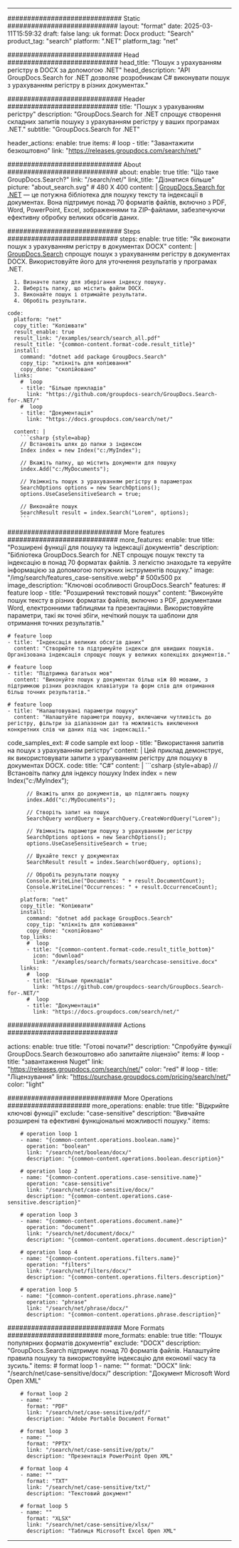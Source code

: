 
---
############################# Static ############################
layout: "format"
date:  2025-03-11T15:59:32
draft: false
lang: uk
format: Docx
product: "Search"
product_tag: "search"
platform: ".NET"
platform_tag: "net"

############################# Head ############################
head_title: "Пошук з урахуванням регістру в DOCX за допомогою .NET"
head_description: "API GroupDocs.Search for .NET дозволяє розробникам C# виконувати пошук з урахуванням регістру в різних документах."

############################# Header ############################
title: "Пошук з урахуванням регістру" 
description: "GroupDocs.Search for .NET спрощує створення складних запитів пошуку з урахуванням регістру у ваших програмах .NET."
subtitle: "GroupDocs.Search for .NET" 

header_actions:
  enable: true
  items:
    #  loop
    - title: "Завантажити безкоштовно"
      link: "https://releases.groupdocs.com/search/net/"
      
############################# About ############################
about:
    enable: true
    title: "Що таке GroupDocs.Search?"
    link: "/search/net/"
    link_title: "Дізнатися більше"
    picture: "about_search.svg" # 480 X 400
    content: |
       [GroupDocs.Search for .NET](/search/net/) — це потужна бібліотека для пошуку тексту та індексації в документах. Вона підтримує понад 70 форматів файлів, включно з PDF, Word, PowerPoint, Excel, зображеннями та ZIP-файлами, забезпечуючи ефективну обробку великих обсягів даних.

############################# Steps ############################
steps:
    enable: true
    title: "Як виконати пошук з урахуванням регістру в документах DOCX"
    content: |
      [GroupDocs.Search](/search/net/) спрощує пошук з урахуванням регістру в документах DOCX. Використовуйте його для уточнення результатів у програмах .NET.
      
      1. Визначте папку для зберігання індексу пошуку.
      2. Виберіть папку, що містить файли DOCX.
      3. Виконайте пошук і отримайте результати.
      4. Обробіть результати.
   
    code:
      platform: "net"
      copy_title: "Копіювати"
      result_enable: true
      result_link: "/examples/search/search_all.pdf"
      result_title: "{common-content.format-code.result_title}"
      install:
        command: "dotnet add package GroupDocs.Search"
        copy_tip: "клікніть для копіювання"
        copy_done: "скопійовано"
      links:
        #  loop
        - title: "Більше прикладів"
          link: "https://github.com/groupdocs-search/GroupDocs.Search-for-.NET/"
        #  loop
        - title: "Документація"
          link: "https://docs.groupdocs.com/search/net/"
          
      content: |
        ```csharp {style=abap}
        // Встановіть шлях до папки з індексом
        Index index = new Index("c:/MyIndex");

        // Вкажіть папку, що містить документи для пошуку
        index.Add("c:/MyDocuments");

        // Увімкніть пошук з урахуванням регістру в параметрах
        SearchOptions options = new SearchOptions();
        options.UseCaseSensitiveSearch = true;

        // Виконайте пошук
        SearchResult result = index.Search("Lorem", options);
        ```            

############################# More features ############################
more_features:
  enable: true
  title: "Розширені функції для пошуку та індексації документів"
  description: "Бібліотека GroupDocs.Search for .NET спрощує пошук тексту та індексацію в понад 70 форматах файлів. З легкістю знаходьте та керуйте інформацією за допомогою потужних інструментів пошуку."
  image: "/img/search/features_case-sensitive.webp" # 500x500 px
  image_description: "Ключові особливості GroupDocs.Search"
  features:
    # feature loop
    - title: "Розширений текстовий пошук"
      content: "Виконуйте пошук тексту в різних форматах файлів, включно з PDF, документами Word, електронними таблицями та презентаціями. Використовуйте параметри, такі як точні збіги, нечіткий пошук та шаблони для отримання точних результатів."

    # feature loop
    - title: "Індексація великих обсягів даних"
      content: "Створюйте та підтримуйте індекси для швидших пошуків. Організована індексація спрощує пошук у великих колекціях документів."

    # feature loop
    - title: "Підтримка багатьох мов"
      content: "Виконуйте пошук у документах більш ніж 80 мовами, з підтримкою різних розкладок клавіатури та форм слів для отримання більш точних результатів."

    # feature loop
    - title: "Налаштовувані параметри пошуку"
      content: "Налаштуйте параметри пошуку, включаючи чутливість до регістру, фільтри за діапазоном дат та можливість виключення конкретних слів чи даних під час індексації."
      
  code_samples_ext:
    # code sample ext loop
    - title: "Використання запитів на пошук з урахуванням регістру"
      content: |
        Цей приклад демонструє, як використовувати запити з урахуванням регістру для пошуку в документах DOCX.
      code:
        title: "C#"
        content: |
          ```csharp {style=abap}
          // Встановіть папку для індексу пошуку
          Index index = new Index("c:/MyIndex");
              
          // Вкажіть шлях до документів, що підлягають пошуку
          index.Add("c:/MyDocuments");

          // Створіть запит на пошук
          SearchQuery wordQuery = SearchQuery.CreateWordQuery("Lorem");

          // Увімкніть параметри пошуку з урахуванням регістру
          SearchOptions options = new SearchOptions();
          options.UseCaseSensitiveSearch = true;

          // Шукайте текст у документах
          SearchResult result = index.Search(wordQuery, options);
          
          // Обробіть результати пошуку
          Console.WriteLine("Documents: " + result.DocumentCount);
          Console.WriteLine("Occurrences: " + result.OccurrenceCount);
          ```
        platform: "net"
        copy_title: "Копіювати"
        install:
          command: "dotnet add package GroupDocs.Search"
          copy_tip: "клікніть для копіювання"
          copy_done: "скопійовано"
        top_links:
          #  loop
          - title: "{common-content.format-code.result_title_bottom}"
            icon: "download"
            link: "/examples/search/formats/searchcase-sensitive.docx"
        links:
          #  loop
          - title: "Більше прикладів"
            link: "https://github.com/groupdocs-search/GroupDocs.Search-for-.NET/"
          #  loop
          - title: "Документація"
            link: "https://docs.groupdocs.com/search/net/"
            

            


############################# Actions ############################

actions:
  enable: true
  title: "Готові почати?"
  description: "Спробуйте функції GroupDocs.Search безкоштовно або запитайте ліцензію"
  items:
    #  loop
    - title: "завантаження Nuget"
      link: "https://releases.groupdocs.com/search/net/"
      color: "red"
        #  loop
    - title: "Ліцензування"
      link: "https://purchase.groupdocs.com/pricing/search/net/"
      color: "light"


############################# More Operations #####################
more_operations:
    enable: true
    title: "Відкрийте ключові функції"
    exclude: "case-sensitive"
    description: "Вивчайте розширені та ефективні функціональні можливості пошуку."
    items: 
          
        # operation loop 1
        - name: "{common-content.operations.boolean.name}"
          operation: "boolean"
          link: "/search/net/boolean/docx/"
          description: "{common-content.operations.boolean.description}"

        # operation loop 2
        - name: "{common-content.operations.case-sensitive.name}"
          operation: "case-sensitive"
          link: "/search/net/case-sensitive/docx/"
          description: "{common-content.operations.case-sensitive.description}"

        # operation loop 3
        - name: "{common-content.operations.document.name}"
          operation: "document"
          link: "/search/net/document/docx/"
          description: "{common-content.operations.document.description}"

        # operation loop 4
        - name: "{common-content.operations.filters.name}"
          operation: "filters"
          link: "/search/net/filters/docx/"
          description: "{common-content.operations.filters.description}"

        # operation loop 5
        - name: "{common-content.operations.phrase.name}"
          operation: "phrase"
          link: "/search/net/phrase/docx/"
          description: "{common-content.operations.phrase.description}"
          
        
          
############################# More Formats ########################
more_formats:
    enable: true
    title: "Пошук популярних форматів документів"
    exclude: "DOCX"
    description: "GroupDocs.Search підтримує понад 70 форматів файлів. Налаштуйте правила пошуку та використовуйте індексацію для економії часу та зусиль."
    items: 
        # format loop 1
        - name: ""
          format: "DOCX"
          link: "/search/net/case-sensitive/docx/"
          description: "Документ Microsoft Word Open XML"
          
        # format loop 2
        - name: ""
          format: "PDF"
          link: "/search/net/case-sensitive/pdf/"
          description: "Adobe Portable Document Format"
          
        # format loop 3
        - name: ""
          format: "PPTX"
          link: "/search/net/case-sensitive/pptx/"
          description: "Презентація PowerPoint Open XML"

        # format loop 4
        - name: ""
          format: "TXT"
          link: "/search/net/case-sensitive/txt/"
          description: "Текстовий документ"
          
        # format loop 5
        - name: ""
          format: "XLSX"
          link: "/search/net/case-sensitive/xlsx/"
          description: "Таблиця Microsoft Excel Open XML"
  

---
